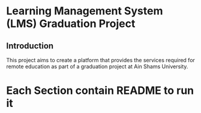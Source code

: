 # Learning Management System (LMS) Graduation Project
## Introduction
This project aims to create a platform that provides the services required for remote education as part of a graduation project at Ain Shams University.

# Each Section contain README to run it 
